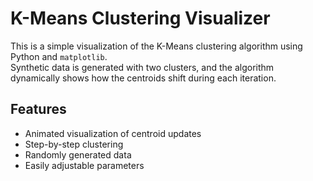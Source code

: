 # K-Means Clustering Visualizer

This is a simple visualization of the K-Means clustering algorithm using Python and `matplotlib`.  
Synthetic data is generated with two clusters, and the algorithm dynamically shows how the centroids shift during each iteration.

## Features
- Animated visualization of centroid updates
- Step-by-step clustering
- Randomly generated data
- Easily adjustable parameters
